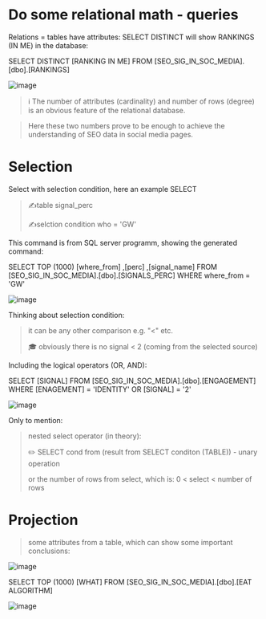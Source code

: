 # Do some relational math - queries

Relations = tables have attributes:
SELECT DISTINCT will show RANKINGS (IN ME) in the database:

SELECT DISTINCT [RANKING IN ME]
  FROM [SEO_SIG_IN_SOC_MEDIA].[dbo].[RANKINGS]
  
![image](https://github.com/jacekturek/RELATIONAL_SIG_DATABASE/assets/62720909/c2a3e9de-c2b3-4aca-9c94-1bb6b5f9e1f8)

> ℹ️ The number of attributes (cardinality) and number of rows (degree) is an obvious feature of the relational database.

> Here these two numbers prove to be enough to achieve the understanding of SEO data in social media pages.

# Selection

Select with selection condition, here an example
SELECT
> ✍️table signal_perc
> 
> ✍️selction condition who = 'GW'

This command is from SQL server programm, showing the generated command:

SELECT TOP (1000) [where_from]
      ,[perc]
      ,[signal_name]
  FROM [SEO_SIG_IN_SOC_MEDIA].[dbo].[SIGNALS_PERC]
  WHERE where_from = 'GW'
  
![image](https://github.com/jacekturek/RELATIONAL_SIG_DATABASE/assets/62720909/39f03a50-65cd-44f8-b5cb-2a76e9b2a36e)

Thinking about selection condition:
> it can be any other comparison e.g. "<" etc.
> 
> 🎓 obviously there is no signal < 2 (coming from the selected source)

Including the logical operators (OR, AND):

SELECT [SIGNAL]
  FROM [SEO_SIG_IN_SOC_MEDIA].[dbo].[ENGAGEMENT]
  WHERE [ENAGEMENT] = 'IDENTITY' OR [SIGNAL] = '2'

![image](https://github.com/jacekturek/RELATIONAL_SIG_DATABASE/assets/62720909/745194cc-3fd5-417f-a9a1-436f67269fa6)

Only to mention:
> nested select operator (in theory):
> 
> ✏️ SELECT cond from (result from SELECT conditon (TABLE)) - unary operation
> 
> or the number of rows from select, which is: 0 < select < number of rows

# Projection

> some attributes from a table, which can show some important conclusions:

![image](https://github.com/jacekturek/RELATIONAL_SIG_DATABASE/assets/62720909/faf00477-68be-4cdc-a74d-1aa7af3809c5)

SELECT TOP (1000) [WHAT]
  FROM [SEO_SIG_IN_SOC_MEDIA].[dbo].[EAT ALGORITHM]

![image](https://github.com/jacekturek/RELATIONAL_SIG_DATABASE/assets/62720909/4f3a89dc-5b06-4471-bfa4-ecc1cd3259b7)

